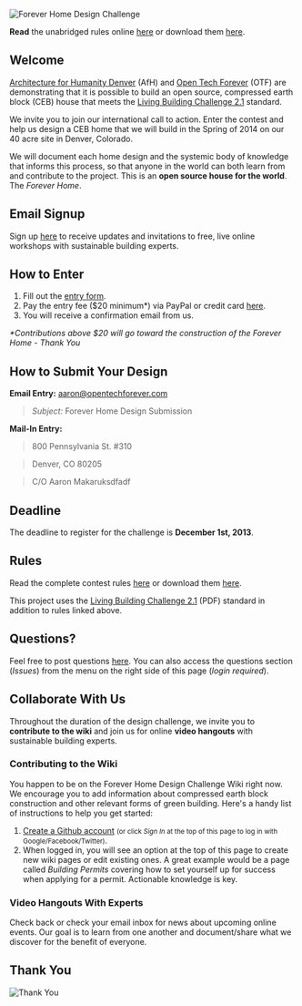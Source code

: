 ![Forever Home Design Challenge](http://farm3.staticflickr.com/2883/10617890654_49638b9329_b.jpg)

**Read** the unabridged rules online <a href="http://issuu.com/amakaruk/docs/afh___otf_-_forever_home_design_cha" target="_blank">here</a> or download them [here](https://github.com/AfH-Denver/Forever_Home_Design_Challenge/blob/master/Forever%20Home%20Design%20Challenge.pdf?raw=true).

## Welcome

[Architecture for Humanity Denver](http://denver.architectureforhumanity.org/) (AfH) and [Open Tech Forever](http://www.opentechforever.com) (OTF) are demonstrating that it is possible to build an open source, compressed earth block (CEB) house that meets the [Living Building Challenge 2.1](http://living-future.org/lbc) standard.

We invite you to join our international call to action. Enter the contest and help us design a CEB home that we will build in the Spring of 2014 on our 40 acre site in Denver, Colorado.

We will document each home design and the systemic body of knowledge that informs this process, so that anyone in the world can both learn from and contribute to the project. This is an **open source house for the world**. The _Forever Home_. 

## Email Signup

Sign up [here](http://eepurl.com/G23hj) to receive updates and invitations to free, live online workshops with sustainable building experts.

## How to Enter

1. Fill out the <a href="https://docs.google.com/forms/d/1-waN44kGZkuZpBWX9APkQYAzGp_T-VqwubBiyprNcc4/viewform" target="_blank">entry form</a>.
2. Pay the entry fee ($20 minimum*) via PayPal or credit card <a href="https://www.paypal.com/cgi-bin/webscr?cmd=_s-xclick&hosted_button_id=62WXGK9V4JMBA" target="_blank">here</a>.
3. You will receive a confirmation email from us.

_*Contributions above $20 will go toward the construction of the Forever Home - Thank You_

## How to Submit Your Design


**Email Entry:** aaron@opentechforever.com

> _Subject:_ Forever Home Design Submission

**Mail-In Entry:** 
> 800 Pennsylvania St. #310

> Denver, CO 80205

> C/O Aaron Makaruksdfadf

## Deadline

The deadline to register for the challenge is **December 1st, 2013**.

## Rules

Read the complete contest rules <a href="http://issuu.com/amakaruk/docs/afh___otf_-_forever_home_design_cha" target="_blank">here</a> or download them [here](https://github.com/AfH-Denver/Forever_Home_Design_Challenge/blob/master/Forever%20Home%20Design%20Challenge.pdf?raw=true).

This project uses the <a href="http://living-future.org/sites/default/files/LBC/LBC_Documents/LBC%202_1%2012-0501.pdf" target="_blank">Living Building Challenge 2.1</a> (PDF) standard in addition to rules linked above. 

## Questions?

Feel free to post questions <a href="https://github.com/AfH-Denver/Forever_Home_Design_Challenge/issues" target="_blank">here</a>. You can also access the questions section (_Issues_) from the menu on the right side of this page (_login required_).

## Collaborate With Us

Throughout the duration of the design challenge, we invite you to **contribute to the wiki** and join us for online **video hangouts** with sustainable building experts.

### Contributing to the Wiki

You happen to be on the Forever Home Design Challenge Wiki right now. We encourage you to add information about compressed earth block construction and other relevant forms of green building. Here's a handy list of instructions to help you get started:

1. <a href="https://github.com/join" target="_blank">Create a Github account</a> <small>(or click _Sign In_ at the top of this page to log in with Google/Facebook/Twitter)</small>.
2. When logged in, you will see an option at the top of this page to create new wiki pages or edit existing ones. A great example would be a page called _Building Permits_ covering how to set yourself up for success when applying for a permit. Actionable knowledge is key.

### Video Hangouts With Experts

Check back or check your email inbox for news about upcoming online events. Our goal is to learn from one another and document/share what we discover for the benefit of everyone.

## Thank You

![Thank You](http://farm4.staticflickr.com/3670/10619950584_88aca0dfb1_b.jpg)
